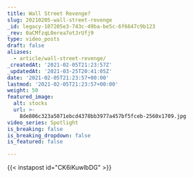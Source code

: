 ```yaml
---
title: Wall Street Revenge?
slug: 20210205-wall-street-revenge
_id: legacy-107205e3-743c-49ba-be5c-6f6647c9b123
_rev: 0aCMfzqL0erea7otJrUfj9
type: video_posts
draft: false
aliases:
  - article/wall-street-revenge/
_createdAt: '2021-02-05T21:23:57Z'
_updatedAt: '2021-03-25T20:41:05Z'
date: '2021-02-05T21:23:57+00:00'
lastmod: '2021-02-05T21:23:57+00:00'
weight: 50
featured_image:
  alt: stocks
  url: >-
    8de806c323a5071ebcd4378bb3977a457bf5fceb-2560x1709.jpg
video_series: Spotlight
is_breaking: false
is_breaking_dropdown: false
is_featured: false

---
```

{{< instapost id="CK6iKuwlbDG" >}}